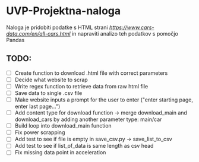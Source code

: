# UVP-Projektna-naloga
Naloga je pridobiti podatke s HTML strani *https://www.cars-data.com/en/all-cars.html* in napraviti analizo teh podatkov s pomočjo Pandas

## TODO:
 - [ ] Create function to download .html file with correct parameters
 - [ ] Decide what website to scrap
 - [ ] Write regex function to retrieve data from raw html file
 - [ ] Save data to single .csv file
 - [ ] Make website inputs a prompt for the user to enter ("enter starting page, enter last page...")
 - [ ] Add content type for download function -> merge download_main and download_cars by adding another parameter type: main/car
 - [ ] Build loop into download_main function
 - [ ] Fix power scrapping
 - [ ] Add test to see if file is empty in save_csv.py -> save_list_to_csv
 - [ ] Add test to see if list_of_data is same length as csv head
 - [ ] Fix missing data point in acceleration